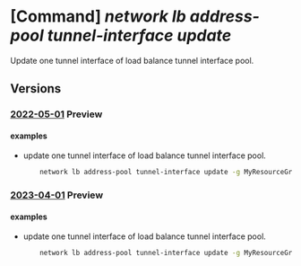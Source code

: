 # [Command] _network lb address-pool tunnel-interface update_

Update one tunnel interface of load balance tunnel interface pool.

## Versions

### [2022-05-01](/Resources/mgmt-plane/L3N1YnNjcmlwdGlvbnMve30vcmVzb3VyY2Vncm91cHMve30vcHJvdmlkZXJzL21pY3Jvc29mdC5uZXR3b3JrL2xvYWRiYWxhbmNlcnMve30vYmFja2VuZGFkZHJlc3Nwb29scy97fQ==/2022-05-01.xml) **Preview**

<!-- mgmt-plane /subscriptions/{}/resourcegroups/{}/providers/microsoft.network/loadbalancers/{}/backendaddresspools/{} 2022-05-01 properties.tunnelInterfaces[] -->

#### examples

- update one tunnel interface of load balance tunnel interface pool.
    ```bash
        network lb address-pool tunnel-interface update -g MyResourceGroup --lb-name MyLb --address-pool MyAddressPool --type external --protocol vxlan --identifier 901 --port 10000 --index 0
    ```

### [2023-04-01](/Resources/mgmt-plane/L3N1YnNjcmlwdGlvbnMve30vcmVzb3VyY2Vncm91cHMve30vcHJvdmlkZXJzL21pY3Jvc29mdC5uZXR3b3JrL2xvYWRiYWxhbmNlcnMve30vYmFja2VuZGFkZHJlc3Nwb29scy97fQ==/2023-04-01.xml) **Preview**

<!-- mgmt-plane /subscriptions/{}/resourcegroups/{}/providers/microsoft.network/loadbalancers/{}/backendaddresspools/{} 2023-04-01 properties.tunnelInterfaces[] -->

#### examples

- update one tunnel interface of load balance tunnel interface pool.
    ```bash
        network lb address-pool tunnel-interface update -g MyResourceGroup --lb-name MyLb --address-pool MyAddressPool --type external --protocol vxlan --identifier 901 --port 10000 --index 0
    ```
